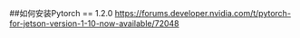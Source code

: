 ##如何安装Pytorch == 1.2.0
https://forums.developer.nvidia.com/t/pytorch-for-jetson-version-1-10-now-available/72048
